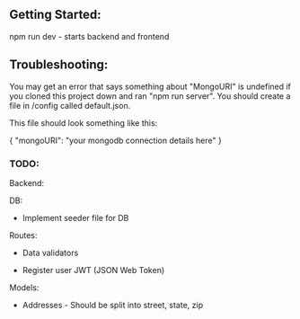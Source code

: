 ## Getting Started:

npm run dev - starts backend and frontend

## Troubleshooting:

You may get an error that says something about "MongoURI" is undefined if you cloned this project down and ran "npm run server". You should create a file in /config called default.json.

This file should look something like this:

{
    "mongoURI": "your mongodb connection details here"
}

### TODO:

Backend:

DB:

* Implement seeder file for DB

Routes:

- Data validators

- Register user JWT (JSON Web Token)

Models:

- Addresses - Should be split into street, state, zip

